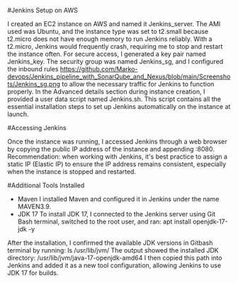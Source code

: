 #Jenkins Setup on AWS

I created an EC2 instance on AWS and named it Jenkins_server.
The AMI used was Ubuntu, and the instance type was set to t2.small because t2.micro does not have enough memory to run Jenkins reliably. With a t2.micro, Jenkins would frequently crash, requiring me to stop and restart the instance often.
For secure access, I generated a key pair named Jenkins_key.
The security group was named Jenkins_sg, and I configured the inbound rules https://github.com/Marko-devops/Jenkins_pipeline_with_SonarQube_and_Nexus/blob/main/Screenshots/Jenkins_sg.png to allow the necessary traffic for Jenkins to function properly.
In the Advanced details section during instance creation, I provided a user data script named Jenkins.sh.
This script contains all the essential installation steps to set up Jenkins automatically on the instance at launch.

#Accessing Jenkins

Once the instance was running, I accessed Jenkins through a web browser by copying the public IP address of the instance and appending :8080.
Recommendation: when working with Jenkins, it's best practice to assign a static IP (Elastic IP) to ensure the IP address remains consistent, especially when the instance is stopped and restarted.

#Additional Tools Installed
- Maven
I installed Maven and configured it in Jenkins under the name MAVEN3.9.
- JDK 17
To install JDK 17, I connected to the Jenkins server using Git Bash terminal, switched to the root user, and ran:
apt install openjdk-17-jdk -y

After the installation, I confirmed the available JDK versions in Gitbash terminal by running: ls /usr/lib/jvm/
The output showed the installed JDK directory: /usr/lib/jvm/java-17-openjdk-amd64
I then copied this path into Jenkins and added it as a new tool configuration, allowing Jenkins to use JDK 17 for builds.

